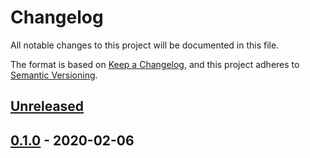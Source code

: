 # Changelog
All notable changes to this project will be documented in this file.

The format is based on [Keep a Changelog](https://keepachangelog.com/en/1.0.0/),
and this project adheres to [Semantic Versioning](https://semver.org/spec/v2.0.0.html).

## [Unreleased]

## [0.1.0] - 2020-02-06

[Unreleased]: https://github.com/fphammerle/ical2vdir/compare/v0.1.0...HEAD
[0.1.0]: https://github.com/fphammerle/ical2vdir/releases/tag/v0.1.0
